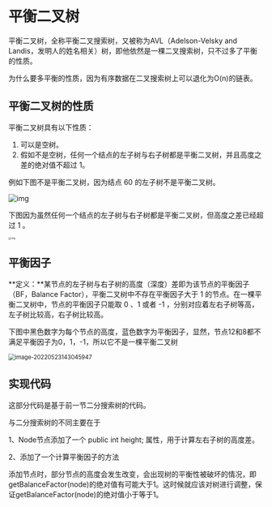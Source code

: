 # 平衡二叉树

平衡二叉树，全称平衡二叉搜索树，又被称为AVL（Adelson-Velsky and Landis，发明人的姓名相关）树，即他依然是一棵二叉搜索树，只不过多了平衡的性质。

为什么要多平衡的性质，因为有序数据在二叉搜索树上可以退化为O(n)的链表。

## 平衡二叉树的性质

平衡二叉树具有以下性质：

1. 可以是空树。
2. 假如不是空树，任何一个结点的左子树与右子树都是平衡二叉树，并且高度之差的绝对值不超过 1。



例如下图不是平衡二叉树，因为结点 60 的左子树不是平衡二叉树。

![img](https://pic1.zhimg.com/80/v2-e090a8e3171c8db07e1cda720039e700_720w.jpg)

下图因为虽然任何一个结点的左子树与右子树都是平衡二叉树，但高度之差已经超过 1 。

<img src="https://pic3.zhimg.com/80/v2-7b3cbb7cf1d996c072516b7146144e52_720w.jpg" alt="img" style="zoom: 33%;" />

## 平衡因子

**定义：**某节点的左子树与右子树的高度（深度）差即为该节点的平衡因子（BF，Balance Factor），平衡二叉树中不存在平衡因子大于 1 的节点。在一棵平衡二叉树中，节点的平衡因子只能取 0 、1 或者 -1 ，分别对应着左右子树等高，左子树比较高，右子树比较高。

下图中黑色数字为每个节点的高度，蓝色数字为平衡因子，显然，节点12和8都不满足平衡因子为0，1，-1，所以它不是一棵平衡二叉树

<img src="https://jswanyu-1309100582.cos.ap-shanghai.myqcloud.com/picgo/DataStructure%20and%20Algorithm/AVL%E6%A0%91-%E5%B9%B3%E8%A1%A1%E5%9B%A0%E5%AD%90.png" alt="image-20220523143045947" style="zoom:80%;" />



## 实现代码

这部分代码是基于前一节二分搜索树的代码。

与二分搜索树的不同主要在于

1、Node节点添加了一个 public int height; 属性，用于计算左右子树的高度差。

2、添加了一个计算平衡因子的方法

添加节点时，部分节点的高度会发生改变，会出现树的平衡性被破坏的情况，即getBalanceFactor(node)的绝对值有可能大于1。这时候就应该对树进行调整，保证getBalanceFactor(node)的绝对值小于等于1。



































